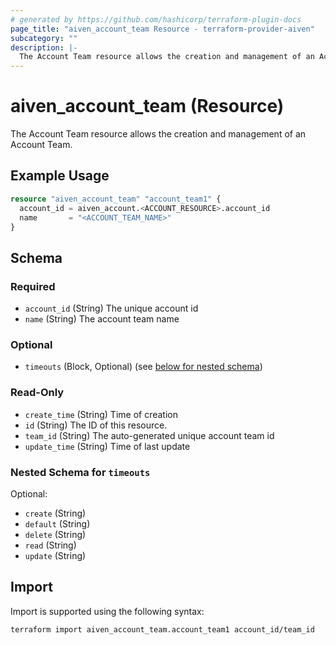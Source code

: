 ```yaml
---
# generated by https://github.com/hashicorp/terraform-plugin-docs
page_title: "aiven_account_team Resource - terraform-provider-aiven"
subcategory: ""
description: |-
  The Account Team resource allows the creation and management of an Account Team.
---
```


# aiven_account_team (Resource)

The Account Team resource allows the creation and management of an Account Team.

## Example Usage

```terraform
resource "aiven_account_team" "account_team1" {
  account_id = aiven_account.<ACCOUNT_RESOURCE>.account_id
  name       = "<ACCOUNT_TEAM_NAME>"
}
```

<!-- schema generated by tfplugindocs -->
## Schema

### Required

- `account_id` (String) The unique account id
- `name` (String) The account team name

### Optional

- `timeouts` (Block, Optional) (see [below for nested schema](#nestedblock--timeouts))

### Read-Only

- `create_time` (String) Time of creation
- `id` (String) The ID of this resource.
- `team_id` (String) The auto-generated unique account team id
- `update_time` (String) Time of last update

<a id="nestedblock--timeouts"></a>
### Nested Schema for `timeouts`

Optional:

- `create` (String)
- `default` (String)
- `delete` (String)
- `read` (String)
- `update` (String)

## Import

Import is supported using the following syntax:

```shell
terraform import aiven_account_team.account_team1 account_id/team_id
```
